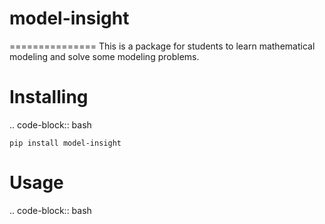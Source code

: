 # model-insight
===============
This is a package for students to learn mathematical modeling and solve some modeling problems.

Installing
============

.. code-block:: bash

    pip install model-insight

Usage
=====

.. code-block:: bash
